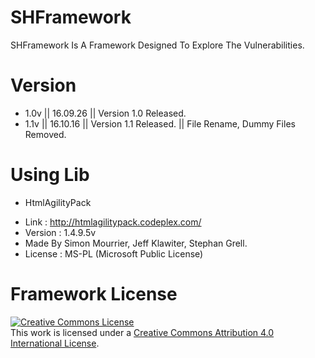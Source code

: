 # SHFramework
 SHFramework Is A Framework Designed To Explore The Vulnerabilities.

# Version
 - 1.0v || 16.09.26 || Version 1.0 Released.
 - 1.1v || 16.10.16 || Version 1.1 Released. || File Rename, Dummy Files Removed.
 
# Using Lib
 *  HtmlAgilityPack
  - Link : http://htmlagilitypack.codeplex.com/
  - Version : 1.4.9.5v
  - Made By Simon Mourrier, Jeff Klawiter, Stephan Grell.
  - License : MS-PL (Microsoft Public License)
  
# Framework License
 <a rel="license" href="http://creativecommons.org/licenses/by/4.0/"><img alt="Creative Commons License" style="border-width:0" src="https://i.creativecommons.org/l/by/4.0/88x31.png" /></a><br />This work is licensed under a <a rel="license" href="http://creativecommons.org/licenses/by/4.0/">Creative Commons Attribution 4.0 International License</a>.
